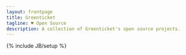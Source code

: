 ```yaml
---
layout: frontpage
title: Greenticket
tagline: ♥ Open Source
description: A collection of Greenticket's open source projects.
---
```

{% include JB/setup %}
